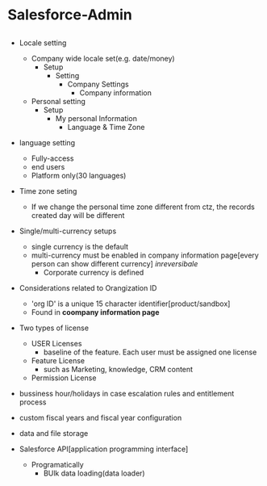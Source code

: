 # Salesforce-Admin

## 
- Locale setting
  - Company wide locale set(e.g. date/money)
    - Setup
      - Setting
        - Company Settings
          - Company information
  - Personal setting
    - Setup
      - My personal Information
        - Language & Time Zone
- language setting
  - Fully-access
  - end users
  - Platform only(30 languages)
- Time zone seting
  - If we change the personal time zone different from ctz, the records created day will be different
- Single/multi-currency setups
  - single currency is the default
  - multi-currency must be enabled in company information page[every person can show different currency] *inreversibale*
      - Corporate currency is defined
   




- Considerations related to Orangization ID
  - 'org ID' is a unique 15 character identifier[product/sandbox]
  - Found in **coompany information page**
- Two types of license
  - USER Licenses
    - baseline of the feature. Each user must be assigned one license
  - Feature License
    - such as Marketing, knowledge, CRM content
  - Permission License
- bussiness hour/holidays in case escalation rules and entitlement process
- custom fiscal years and fiscal year configuration
- data and file storage
- Salesforce API[application programming interface]
  - Programatically
    - BUlk data loading(data loader)
